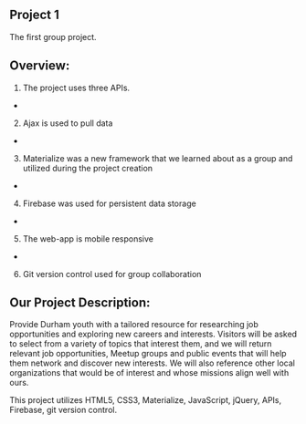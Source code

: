 ## Project 1

The first group project.

## Overview:
1. The project uses three APIs.
+
2. Ajax is used to pull data
+
3. Materialize was a new framework that we learned about as a group and utilized during the project creation
+
4. Firebase was used for persistent data storage
+
5. The web-app is mobile responsive
+
6. Git version control used for group collaboration

## Our Project Description:

Provide Durham youth with a tailored resource for researching job opportunities and exploring new careers and interests. Visitors will be asked to select from a variety of topics that interest them, and we will return relevant job opportunities, Meetup groups and public events that will help them network and discover new interests. We will also reference other local organizations that would be of interest and whose missions align well with ours.

This project utilizes HTML5, CSS3, Materialize, JavaScript, jQuery, APIs, Firebase, git version control.
